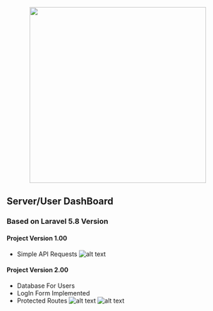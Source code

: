 <p align="center"><img src="https://res.cloudinary.com/dtfbvvkyp/image/upload/v1566331377/laravel-logolockup-cmyk-red.svg" width="400"></p>

## **Server/User DashBoard**
### Based on Laravel 5.8 Version

#### Project Version 1.00
  - Simple API Requests
  ![alt text](https://raw.githubusercontent.com/IonutDaniel99/Server-User-Dashboard-Laravel/master/GitImages/100.jpg?raw=true)
  

#### Project Version 2.00
  - Database For Users
  - LogIn Form Implemented
  - Protected Routes
  ![alt text](https://raw.githubusercontent.com/IonutDaniel99/Server-User-Dashboard-Laravel/master/GitImages/200.jpg?raw=true)
  ![alt text](https://raw.githubusercontent.com/IonutDaniel99/Server-User-Dashboard-Laravel/master/GitImages/201.jpg?raw=true)
